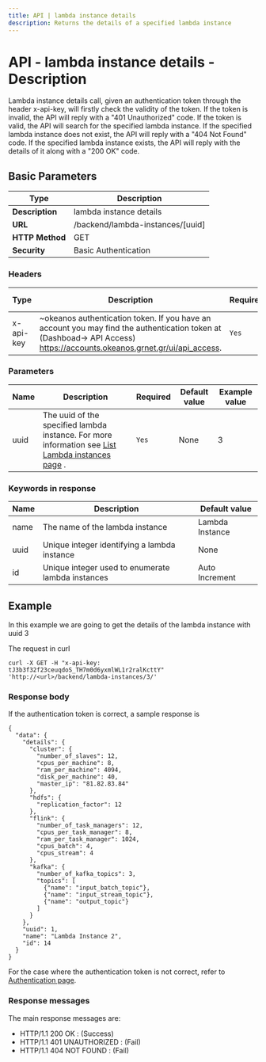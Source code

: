 ```yaml
---
title: API | lambda instance details
description: Returns the details of a specified lambda instance
---
```


# API - lambda instance details - Description

Lambda instance details call, given an authentication token through the header x-api-key, will firstly check the validity of the token. If the token is invalid, the API will reply with a "401 Unauthorized" code. If the token is valid, the API will search for the specified lambda instance. If the specified lambda instance does not exist, the API will reply with a "404 Not Found" code. If the specified lambda instance exists, the API will reply with the details of it along with a "200 OK" code.

## Basic Parameters

Type   | Description     
-------|-----------------
**Description** | lambda instance details
**URL**         | /backend/lambda-instances/[uuid]
**HTTP Method** | GET
**Security**    | Basic Authentication


### Headers

Type | Description | Required | Default value | Example value 
------|-------------|----------|---------------|---------------
x-api-key | ~okeanos authentication token. If you have an account you may find the authentication token at (Dashboad-> API Access) https://accounts.okeanos.grnet.gr/ui/api_access. | `Yes` | None | tJ3b3f32f23ceuqdoS


### Parameters

Name  | Description | Required | Default value | Example value 
------|-------------|----------|---------------|---------------
uuid  | The uuid of the specified lambda instance. For more information see [List Lambda instances page](LambdaInstanceList.md) . |`Yes` |None| 3

### Keywords in response

Name | Description | Default value 
------|------------|---------------
name | The name of the lambda instance | Lambda Instance
uuid | Unique integer identifying a lambda instance | None
id   | Unique integer used to enumerate lambda instances | Auto Increment

## Example

In this example we are going to get the details of the lambda instance with uuid 3

The request in curl

```
curl -X GET -H "x-api-key: tJ3b3f32f23ceuqdoS_TH7m0d6yxmlWL1r2ralKcttY" 'http://<url>/backend/lambda-instances/3/'
```


### Response body

If the authentication token is correct, a sample response is

```
{
  "data": {
    "details": {
      "cluster": {
        "number_of_slaves": 12,
        "cpus_per_machine": 8,
        "ram_per_machine": 4094,
        "disk_per_machine": 40,
        "master_ip": "81.82.83.84"
      },
      "hdfs": {
        "replication_factor": 12
      },
      "flink": {
        "number_of_task_managers": 12,
        "cpus_per_task_manager": 8,
        "ram_per_task_manager": 1024,
        "cpus_batch": 4,
        "cpus_stream": 4
      },
      "kafka": {
        "number_of_kafka_topics": 3,
        "topics": [
          {"name": "input_batch_topic"},
          {"name": "input_stream_topic"},
          {"name": "output_topic"}
        ]
      }
    },
    "uuid": 1,
    "name": "Lambda Instance 2",
    "id": 14
  }
}
```

For the case where the authentication token is not correct, refer to [Authentication page](Authentication.md).

### Response messages

The main response messages are:

- HTTP/1.1 200 OK : (Success)
- HTTP/1.1 401 UNAUTHORIZED : (Fail)
- HTTP/1.1 404 NOT FOUND : (Fail)
